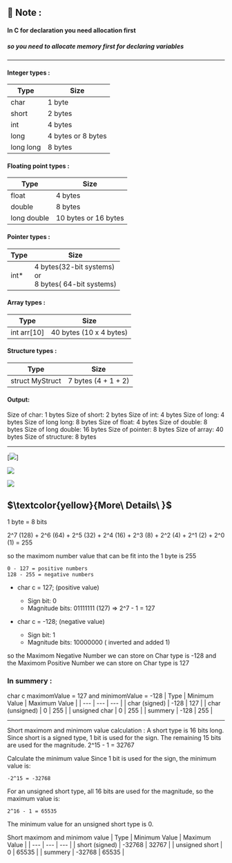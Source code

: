 ## 🔖 Note :

#### In C for declaration you need allocation first

##### so you need to allocate memory first for declaring variables

---

#### Integer types :

| Type      | Size               |
| --------- | ------------------ |
| char      | 1 byte             |
| short     | 2 bytes            |
| int       | 4 bytes            |
| long      | 4 bytes or 8 bytes |
| long long | 8 bytes            |

#### Floating point types :

| Type        | Size                 |
| ----------- | -------------------- |
| float       | 4 bytes              |
| double      | 8 bytes              |
| long double | 10 bytes or 16 bytes |

#### Pointer types :

| Type  | Size                                                          |
| ----- | ------------------------------------------------------------- |
| int\* | 4 bytes(32-bit systems) <br> or <br> 8 bytes( 64-bit systems) |

#### Array types :

| Type        | Size                    |
| ----------- | ----------------------- |
| int arr[10] | 40 bytes (10 x 4 bytes) |

#### Structure types :

| Type            | Size                |
| --------------- | ------------------- |
| struct MyStruct | 7 bytes (4 + 1 + 2) |

#### Output:

Size of char: 1 bytes
Size of short: 2 bytes
Size of int: 4 bytes
Size of long: 4 bytes
Size of long long: 8 bytes
Size of float: 4 bytes
Size of double: 8 bytes
Size of long double: 16 bytes
Size of pointer: 8 bytes
Size of array: 40 bytes
Size of structure: 8 bytes

---

[![](https://img.shields.io/badge/More_Datail-8A2BE2)]

![](https://img.shields.io/badge/More%20Details?style=flat&logoColor=violet&logoSize=30px)

![](https://img.shields.io/badge/More%20Details?style=flat&logoSize=10px-8A2BE2)

## $\textcolor{yellow}{More\ Details\ }$

1 byte = 8 bits

2^7 (128) + 2^6 (64) + 2^5 (32) + 2^4 (16) + 2^3 (8) + 2^2 (4) + 2^1 (2) + 2^0 (1) = 255

so the maximom number value that can be fit into the 1 byte is 255

    0 - 127 = positive numbers
    128 - 255 = negative numbers

- char c = 127; (positive value)

  - Sign bit: 0
  - Magnitude bits: 01111111 (127) => 2^7 - 1 = 127

- char c = -128; (negative value)
  - Sign bit: 1
  - Magnitude bits: 10000000 ( inverted and added 1)

so the Maximom Negative Number we can store on Char type is -128 and the Maximom Positive Number we can store on Char type is 127

### In summery :

char c maximomValue = 127
and minimomValue = -128
| Type | Minimum Value | Maximum Value |
| --- | --- | --- |
| char (signed) | -128 | 127 | | char (unsigned) | 0 | 255 |
| unsigned char | 0 | 255 |
| summery | -128 | 255 |

---

Short maximom and minimom value calculation :
A short type is 16 bits long.
Since short is a signed type, 1 bit is used for the sign.
The remaining 15 bits are used for the magnitude.
2^15 - 1 = 32767

Calculate the minimum value
Since 1 bit is used for the sign, the minimum value is:

    -2^15 = -32768

For an unsigned short type, all 16 bits are used for the magnitude, so the maximum value is:

    2^16 - 1 = 65535

The minimum value for an unsigned short type is 0.

Short maximom and minimom value
| Type | Minimum Value | Maximum Value |
| --- | --- | --- |
| short (signed) | -32768 | 32767 |
| unsigned short | 0 | 65535 |
| summery | -32768 | 65535 |
